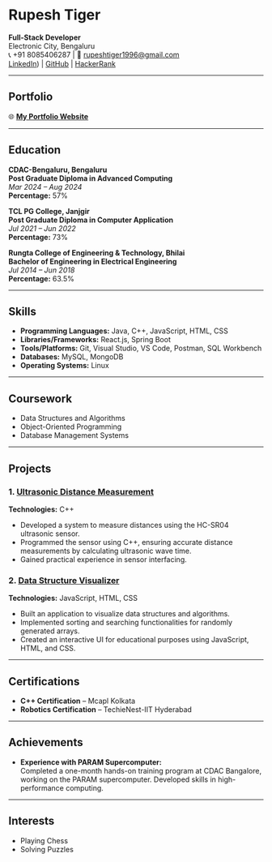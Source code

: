 # Rupesh Tiger  
**Full-Stack Developer**  
Electronic City, Bengaluru  
📞 +91 8085406287 | 📧 [rupeshtiger1996@gmail.com](mailto:rupeshtiger1996@gmail.com)  
[LinkedIn](http://www.linkedin.com/in/rupesh-tiger)) | [GitHub](https://github.com/rupeshtiger) | [HackerRank](https://www.hackerrank.com/profile/rupeshtiger1996)  

---

## Portfolio  
🌐 **[My Portfolio Website](https://rupeshtiger.github.io/)**  

---

## Education  
**CDAC-Bengaluru, Bengaluru**  
**Post Graduate Diploma in Advanced Computing**  
_Mar 2024 – Aug 2024_  
**Percentage:** 57%

**TCL PG College, Janjgir**  
**Post Graduate Diploma in Computer Application**  
_Jul 2021 – Jun 2022_  
**Percentage:** 73%

**Rungta College of Engineering & Technology, Bhilai**  
**Bachelor of Engineering in Electrical Engineering**  
_Jul 2014 – Jun 2018_  
**Percentage:** 63.5%

---

## Skills  
- **Programming Languages:** Java, C++, JavaScript, HTML, CSS  
- **Libraries/Frameworks:** React.js, Spring Boot  
- **Tools/Platforms:** Git, Visual Studio, VS Code, Postman, SQL Workbench  
- **Databases:** MySQL, MongoDB  
- **Operating Systems:** Linux  

---

## Coursework  
- Data Structures and Algorithms  
- Object-Oriented Programming  
- Database Management Systems  

---

## Projects

### 1. [Ultrasonic Distance Measurement](https://github.com/rupeshtiger/Ultrasonic-Distance-Measurement.git)  
**Technologies:** C++  
- Developed a system to measure distances using the HC-SR04 ultrasonic sensor.  
- Programmed the sensor using C++, ensuring accurate distance measurements by calculating ultrasonic wave time.  
- Gained practical experience in sensor interfacing.  

### 2. [Data Structure Visualizer](https://github.com/rupeshtiger/cdac-project.git)  
**Technologies:** JavaScript, HTML, CSS  
- Built an application to visualize data structures and algorithms.  
- Implemented sorting and searching functionalities for randomly generated arrays.  
- Created an interactive UI for educational purposes using JavaScript, HTML, and CSS.

---

## Certifications  
- **C++ Certification** – Mcapl Kolkata  
- **Robotics Certification** – TechieNest-IIT Hyderabad  

---

## Achievements  
- **Experience with PARAM Supercomputer:**  
  Completed a one-month hands-on training program at CDAC Bangalore, working on the PARAM supercomputer. Developed skills in high-performance computing.

---

## Interests  
- Playing Chess  
- Solving Puzzles  
